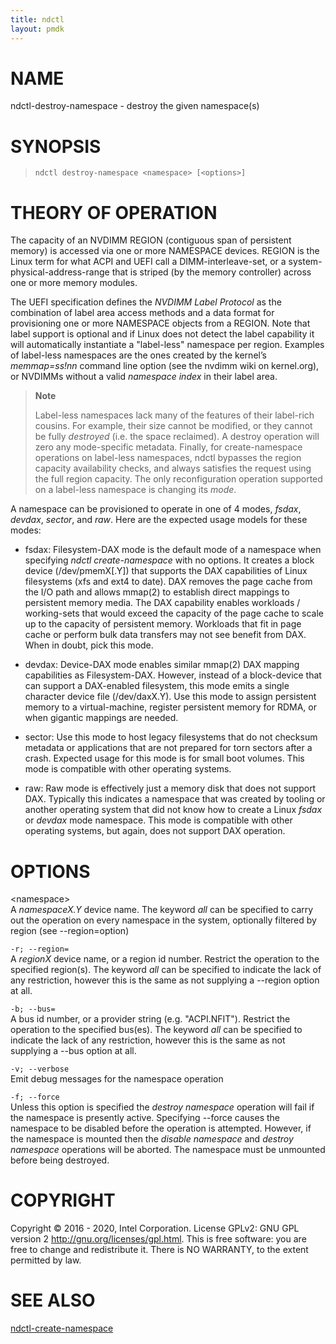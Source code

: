 ```yaml
---
title: ndctl
layout: pmdk
---
```


NAME
====

ndctl-destroy-namespace - destroy the given namespace(s)

SYNOPSIS
========

>     ndctl destroy-namespace <namespace> [<options>]

THEORY OF OPERATION
===================

The capacity of an NVDIMM REGION (contiguous span of persistent memory)
is accessed via one or more NAMESPACE devices. REGION is the Linux term
for what ACPI and UEFI call a DIMM-interleave-set, or a
system-physical-address-range that is striped (by the memory controller)
across one or more memory modules.

The UEFI specification defines the *NVDIMM Label Protocol* as the
combination of label area access methods and a data format for
provisioning one or more NAMESPACE objects from a REGION. Note that
label support is optional and if Linux does not detect the label
capability it will automatically instantiate a "label-less" namespace
per region. Examples of label-less namespaces are the ones created by
the kernel’s *memmap=ss!nn* command line option (see the nvdimm wiki on
kernel.org), or NVDIMMs without a valid *namespace index* in their label
area.

> **Note**
>
> Label-less namespaces lack many of the features of their label-rich
> cousins. For example, their size cannot be modified, or they cannot be
> fully *destroyed* (i.e. the space reclaimed). A destroy operation will
> zero any mode-specific metadata. Finally, for create-namespace
> operations on label-less namespaces, ndctl bypasses the region
> capacity availability checks, and always satisfies the request using
> the full region capacity. The only reconfiguration operation supported
> on a label-less namespace is changing its *mode*.

A namespace can be provisioned to operate in one of 4 modes, *fsdax*,
*devdax*, *sector*, and *raw*. Here are the expected usage models for
these modes:

-   fsdax: Filesystem-DAX mode is the default mode of a namespace when
    specifying *ndctl create-namespace* with no options. It creates a
    block device (/dev/pmemX\[.Y\]) that supports the DAX capabilities
    of Linux filesystems (xfs and ext4 to date). DAX removes the page
    cache from the I/O path and allows mmap(2) to establish direct
    mappings to persistent memory media. The DAX capability enables
    workloads / working-sets that would exceed the capacity of the page
    cache to scale up to the capacity of persistent memory. Workloads
    that fit in page cache or perform bulk data transfers may not see
    benefit from DAX. When in doubt, pick this mode.

-   devdax: Device-DAX mode enables similar mmap(2) DAX mapping
    capabilities as Filesystem-DAX. However, instead of a block-device
    that can support a DAX-enabled filesystem, this mode emits a single
    character device file (/dev/daxX.Y). Use this mode to assign
    persistent memory to a virtual-machine, register persistent memory
    for RDMA, or when gigantic mappings are needed.

-   sector: Use this mode to host legacy filesystems that do not
    checksum metadata or applications that are not prepared for torn
    sectors after a crash. Expected usage for this mode is for small
    boot volumes. This mode is compatible with other operating systems.

-   raw: Raw mode is effectively just a memory disk that does not
    support DAX. Typically this indicates a namespace that was created
    by tooling or another operating system that did not know how to
    create a Linux *fsdax* or *devdax* mode namespace. This mode is
    compatible with other operating systems, but again, does not support
    DAX operation.

OPTIONS
=======

\<namespace\>  
A *namespaceX.Y* device name. The keyword *all* can be specified to
carry out the operation on every namespace in the system, optionally
filtered by region (see --region=option)

`-r; --region=`  
A *regionX* device name, or a region id number. Restrict the operation
to the specified region(s). The keyword *all* can be specified to
indicate the lack of any restriction, however this is the same as not
supplying a --region option at all.

`-b; --bus=`  
A bus id number, or a provider string (e.g. "ACPI.NFIT"). Restrict the
operation to the specified bus(es). The keyword *all* can be specified
to indicate the lack of any restriction, however this is the same as not
supplying a --bus option at all.

`-v; --verbose`  
Emit debug messages for the namespace operation

`-f; --force`  
Unless this option is specified the *destroy namespace* operation will
fail if the namespace is presently active. Specifying --force causes the
namespace to be disabled before the operation is attempted. However, if
the namespace is mounted then the *disable namespace* and *destroy
namespace* operations will be aborted. The namespace must be unmounted
before being destroyed.

COPYRIGHT
=========

Copyright © 2016 - 2020, Intel Corporation. License GPLv2: GNU GPL
version 2 <http://gnu.org/licenses/gpl.html>. This is free software: you
are free to change and redistribute it. There is NO WARRANTY, to the
extent permitted by law.

SEE ALSO
========

[ndctl-create-namespace](ndctl-create-namespace.md)
